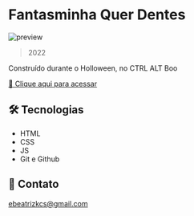 # Fantasminha Quer Dentes

![preview](./img/readme/previa.png)

> 2022

Construído durante o Holloween, no CTRL ALT Boo

[🔗 Clique aqui para acessar](https://soubeatrizkaroline.github.io/CtrlAltBoo_FantasminhaQuerDentes/)


## 🛠 Tecnologias

- HTML
- CSS
- JS
- Git e Github

## 💙 Contato

ebeatrizkcs@gmail.com
